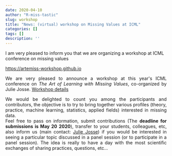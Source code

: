 ```yaml
---
date: 2020-04-10
author: "R-miss-tastic"
slug: workshop
title: "News: (virtual) workshop on Missing Values at ICML"
categories: []
tags: []
description: ''
---
```


I am very pleased to inform you that we are organizing a workshop at ICML conference on missing values

https://artemiss-workshop.github.io



<p align="justify">We are very pleased to announce a workshop at this year's ICML conference on <i>The Art of Learning with Missing Values</i>, co-organized by Julie Josse.
<a href="https://artemiss-workshop.github.io" target="_blank">Workshop details</a><br>
</p>
<!--more-->
<p align="justify">We would be delighted to count you among the participants and contributors, the objective is to try to bring together various profiles (theory, practice, machine learning, statistics, applied fields) interested in missing data.

</br>
Feel free to pass on information, submit contributions (The <b>deadline for submissions is May 20 2020</b>), transfer to your students, colleagues, etc, also inform us (main contact: <a href="http://juliejosse.com" target="_blank">Julie Josse</a>) if you would be interested in seeing a particular topic discussed in a panel session (or to participate in a panel session). The idea is really to have a day with the most scientific exchanges of sharing practices, questions, etc... </p>
